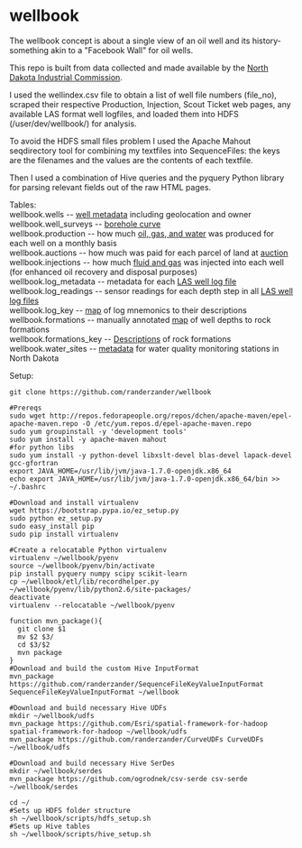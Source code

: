 wellbook
========
The wellbook concept is about a single view of an oil well and its history- something akin to a "Facebook Wall" for oil wells.

This repo is built from data collected and made available by the [North Dakota Industrial Commission](https://www.dmr.nd.gov/oilgas).

I used the wellindex.csv file to obtain a list of well file numbers (file_no), scraped their respective Production, Injection, Scout Ticket web pages, any available LAS format well logfiles, and loaded them into HDFS (/user/dev/wellbook/) for analysis.

To avoid the HDFS small files problem I used the Apache Mahout seqdirectory tool for combining my textfiles into SequenceFiles: the keys are the filenames and the values are the contents of each textfile.

Then I used a combination of Hive queries and the pyquery Python library for parsing relevant fields out of the raw HTML pages.

Tables:  
wellbook.wells -- [well metadata](https://www.dmr.nd.gov/oilgas/feeservices/flatfiles/flatfiles.asp) including geolocation and owner  
wellbook.well_surveys -- [borehole curve](https://www.dmr.nd.gov/oilgas/feeservices/getsurveydata.asp?ID=8895135722786)  
wellbook.production -- how much [oil, gas, and water](https://www.dmr.nd.gov/oilgas/feeservices/getwellprod.asp?filenumber=22786) was produced for each well on a monthly basis  
wellbook.auctions -- how much was paid for each parcel of land at [auction](http://www.land.nd.gov/minerals/mineralapps/auctions/auctionhistorysale.aspx)  
wellbook.injections -- how much [fluid and gas](https://www.dmr.nd.gov/oilgas/feeservices/getwellinj.asp?filenumber=5600) was injected into each well (for enhanced oil recovery and disposal purposes)  
wellbook.log_metadata -- metadata for each [LAS well log file](http://pubs.usgs.gov/of/2007/1142/)  
wellbook.log_readings -- sensor readings for each depth step in all [LAS well log files](http://pubs.usgs.gov/of/2007/1142/)  
wellbook.log_key -- [map](https://www.dmr.nd.gov/oilgas/feeservices/flatfiles/flatfiles.asp) of log mnemonics to their descriptions  
wellbook.formations -- manually annotated [map](https://www.dmr.nd.gov/oilgas/feeservices/flatfiles/flatfiles.asp) of well depths to rock formations  
wellbook.formations_key -- [Descriptions](https://www.dmr.nd.gov/oilgas/feeservices/flatfiles/flatfiles.asp) of rock formations  
wellbook.water_sites -- [metadata](http://waterservices.usgs.gov/nwis/site/?stateCd=nd) for water quality monitoring stations in North Dakota  

Setup:
```
git clone https://github.com/randerzander/wellbook

#Prereqs
sudo wget http://repos.fedorapeople.org/repos/dchen/apache-maven/epel-apache-maven.repo -O /etc/yum.repos.d/epel-apache-maven.repo
sudo yum groupinstall -y 'development tools'
sudo yum install -y apache-maven mahout
#for python libs
sudo yum install -y python-devel libxslt-devel blas-devel lapack-devel gcc-gfortran
export JAVA_HOME=/usr/lib/jvm/java-1.7.0-openjdk.x86_64
echo export JAVA_HOME=/usr/lib/jvm/java-1.7.0-openjdk.x86_64/bin >> ~/.bashrc

#Download and install virtualenv
wget https://bootstrap.pypa.io/ez_setup.py
sudo python ez_setup.py
sudo easy_install pip
sudo pip install virtualenv

#Create a relocatable Python virtualenv
virtualenv ~/wellbook/pyenv
source ~/wellbook/pyenv/bin/activate
pip install pyquery numpy scipy scikit-learn
cp ~/wellbook/etl/lib/recordhelper.py ~/wellbook/pyenv/lib/python2.6/site-packages/
deactivate
virtualenv --relocatable ~/wellbook/pyenv

function mvn_package(){
  git clone $1
  mv $2 $3/
  cd $3/$2
  mvn package
}
#Download and build the custom Hive InputFormat
mvn_package https://github.com/randerzander/SequenceFileKeyValueInputFormat SequenceFileKeyValueInputFormat ~/wellbook

#Download and build necessary Hive UDFs
mkdir ~/wellbook/udfs
mvn_package https://github.com/Esri/spatial-framework-for-hadoop spatial-framework-for-hadoop ~/wellbook/udfs
mvn_package https://github.com/randerzander/CurveUDFs CurveUDFs ~/wellbook/udfs

#Download and build necessary Hive SerDes
mkdir ~/wellbook/serdes
mvn_package https://github.com/ogrodnek/csv-serde csv-serde ~/wellbook/serdes

cd ~/
#Sets up HDFS folder structure
sh ~/wellbook/scripts/hdfs_setup.sh
#Sets up Hive tables
sh ~/wellbook/scripts/hive_setup.sh
```
